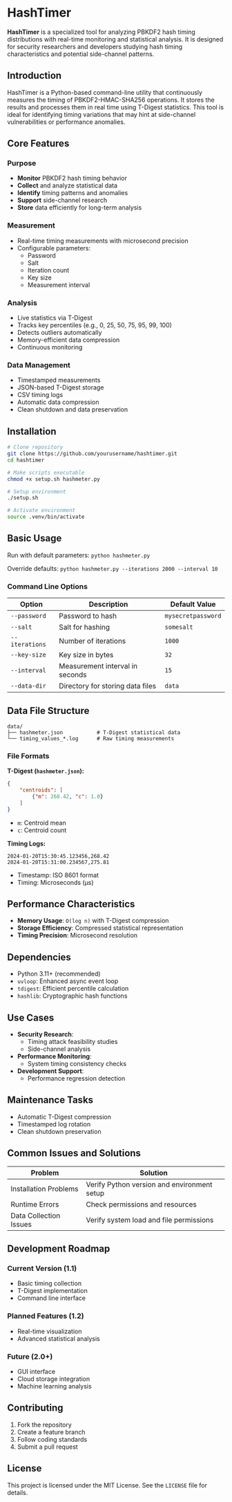 # HashTimer

**HashTimer** is a specialized tool for analyzing PBKDF2 hash timing distributions with real-time monitoring and statistical analysis. It is designed for security researchers and developers studying hash timing characteristics and potential side-channel patterns.

## Introduction

HashTimer is a Python-based command-line utility that continuously measures the timing of PBKDF2-HMAC-SHA256 operations. It stores the results and processes them in real time using T-Digest statistics. This tool is ideal for identifying timing variations that may hint at side-channel vulnerabilities or performance anomalies.

## Core Features

### Purpose
- **Monitor** PBKDF2 hash timing behavior
- **Collect** and analyze statistical data
- **Identify** timing patterns and anomalies
- **Support** side-channel research
- **Store** data efficiently for long-term analysis

### Measurement
- Real-time timing measurements with microsecond precision
- Configurable parameters:
  - Password
  - Salt
  - Iteration count
  - Key size
  - Measurement interval

### Analysis
- Live statistics via T-Digest
- Tracks key percentiles (e.g., 0, 25, 50, 75, 95, 99, 100)
- Detects outliers automatically
- Memory-efficient data compression
- Continuous monitoring

### Data Management
- Timestamped measurements
- JSON-based T-Digest storage
- CSV timing logs
- Automatic data compression
- Clean shutdown and data preservation

## Installation

```bash
# Clone repository
git clone https://github.com/yourusername/hashtimer.git
cd hashtimer

# Make scripts executable
chmod +x setup.sh hashmeter.py

# Setup environment
./setup.sh

# Activate environment
source .venv/bin/activate
```

## Basic Usage

Run with default parameters:
`python hashmeter.py`

Override defaults:
`python hashmeter.py --iterations 2000 --interval 10`

### Command Line Options
| Option            | Description                                      | Default Value          |
|--------------------|--------------------------------------------------|------------------------|
| `--password`       | Password to hash                                | `mysecretpassword`     |
| `--salt`           | Salt for hashing                                | `somesalt`             |
| `--iterations`     | Number of iterations                            | `1000`                 |
| `--key-size`       | Key size in bytes                               | `32`                   |
| `--interval`       | Measurement interval in seconds                 | `15`                   |
| `--data-dir`       | Directory for storing data files                | `data`                 |

## Data File Structure

```
data/
├── hashmeter.json           # T-Digest statistical data
└── timing_values_*.log      # Raw timing measurements
```

### File Formats

**T-Digest (`hashmeter.json`):**
```json
{
    "centroids": [
        {"m": 268.42, "c": 1.0}
    ]
}
```
- `m`: Centroid mean
- `c`: Centroid count

**Timing Logs:**
```
2024-01-20T15:30:45.123456,268.42
2024-01-20T15:31:00.234567,275.81
```
- Timestamp: ISO 8601 format
- Timing: Microseconds (µs)

## Performance Characteristics

- **Memory Usage**: `O(log n)` with T-Digest compression
- **Storage Efficiency**: Compressed statistical representation
- **Timing Precision**: Microsecond resolution

## Dependencies

- Python 3.11+ (recommended)
- `uvloop`: Enhanced async event loop
- `tdigest`: Efficient percentile calculation
- `hashlib`: Cryptographic hash functions

## Use Cases

- **Security Research**:
  - Timing attack feasibility studies
  - Side-channel analysis
- **Performance Monitoring**:
  - System timing consistency checks
- **Development Support**:
  - Performance regression detection

## Maintenance Tasks

- Automatic T-Digest compression
- Timestamped log rotation
- Clean shutdown preservation

## Common Issues and Solutions

| Problem                | Solution                                     |
|------------------------|---------------------------------------------|
| Installation Problems  | Verify Python version and environment setup |
| Runtime Errors         | Check permissions and resources             |
| Data Collection Issues | Verify system load and file permissions     |

## Development Roadmap

### Current Version (1.1)
- Basic timing collection
- T-Digest implementation
- Command line interface

### Planned Features (1.2)
- Real-time visualization
- Advanced statistical analysis

### Future (2.0+)
- GUI interface
- Cloud storage integration
- Machine learning analysis

## Contributing

1. Fork the repository
2. Create a feature branch
3. Follow coding standards
4. Submit a pull request

## License

This project is licensed under the MIT License. See the `LICENSE` file for details.
